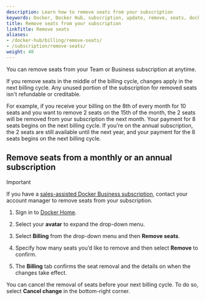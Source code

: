```yaml
---
description: Learn how to remove seats from your subscription
keywords: Docker, Docker Hub, subscription, update, remove, seats, docker core
title: Remove seats from your subscription
linkTitle: Remove seats
aliases:
- /docker-hub/billing/remove-seats/
- /subscription/remove-seats/
weight: 40
---
```


You can remove seats from your Team or Business subscription at anytime.

If you remove seats in the middle of the billing cycle, changes apply in the next billing cycle. Any unused portion of the subscription for removed seats isn't refundable or creditable.

For example, if you receive your billing on the 8th of every month for 10 seats and you want to remove 2 seats on the 15th of the month, the 2 seats will be removed from your subscription the next month. Your payment for 8 seats begins on the next billing cycle. If you're on the annual subscription, the 2 seats are still available until the next year, and your payment for the 8 seats begins on the next billing cycle.

## Remove seats from a monthly or an annual subscription

>[!IMPORTANT]
>
>If you have a [sales-assisted Docker Business subscription](details.md#sales-assisted), contact your account manager to remove seats from your subscription. 

1. Sign in to [Docker Home](https://app.docker.com).

2. Select your **avatar** to expand the drop-down menu.

3. Select **Billing** from the drop-down menu and then **Remove seats**.

4. Specify how many seats you’d like to remove and then select **Remove** to confirm.

5. The **Billing** tab confirms the seat removal and the details on when the changes take effect.

You can cancel the removal of seats before your next billing cycle. To do so, select **Cancel change** in the bottom-right corner.
